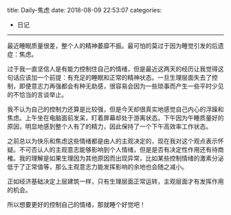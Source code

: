 title: Daily-焦虑
date: 2018-08-09 22:53:07
categories:
- 日记

---

最近睡眠质量很差，整个人的精神萎靡不振。最可怕的莫过于因为睡觉引发的后遗症：焦虑。

过于我一直坚信人是有能力控制住自己的情绪，但是最近这两天的经历让我觉得这句话应该加一个前提：有充足的睡眠和正常的精神状态。一旦生理层面失去了控制，即便意志力再强都会有种无助感，很容易会因为一些琐事而产生一些平时少见的不恰当的言谈举止。

我不认为自己的控制力还算是比较强，但是今天却很真实地感觉自己内心的浮躁和焦虑。上午坐在电脑面前发呆，盯着屏幕却处于游离状态。下午因为午睡质量好的原因，明显地感到整个人有了的精力，因此保持了一个下午高效率工作状态。

之前总以为快乐和焦虑这些情绪都是由人的主观决定的，现在我对这个观点表示怀疑。不可否认人的主观意志能够影响到个人情绪，但是是否有决定性作用还有待商榷。我的理解是如果生理因为其他原因而出现异常，比如某些控制情绪的激素分泌低于了正常值等，那么主观意志力能发挥影响的余地也会随之减小。

正如经济基础决定上层建筑一样，只有生理层面正常运转，主观层面才有发挥作用的机会。

所以想要更好的控制自己的情绪，那就睡个好觉吧！

